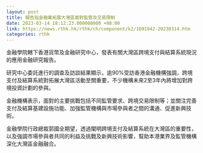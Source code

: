 ```yaml
---
layout: post
title: 報告指金融業拓展大灣區面對監管及交易限制
date: 2023-03-14 18:12:23.000000000 +08:00
link: https://news.rthk.hk/rthk/ch/component/k2/1691942-20230314.htm
categories: rthk
---
```


金融學院轄下香港貨幣及金融研究中心，發表有關大灣區跨境支付與結算系統現況的應用金融研究報告。

研究中心委託進行的調查及訪談結果顯示，逾90%受訪香港金融機構強調，跨境支付及結算系統對拓展大灣區活動至關重要，不少機構未來2至3年內將增加對跨境投資計劃的參與。

金融機構表示，面對的主要挑戰包括不同監管要求、跨境交易限制等；並關注完善支付及結算基建設施功能、加強監管機構與市場參與者之間的溝通、促進新興技術。

金融學院行政總裁郭國全期望，透過闡明跨境支付及結算系統在大灣區的重要性，以及強調市場參與者共同的利益及挑戰及新興技術影響，幫助本港業界及監管機構深化大灣區金融融合。

